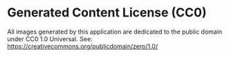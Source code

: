 # Generated Content License (CC0)

All images generated by this application are dedicated to the public domain under CC0 1.0 Universal.
See: https://creativecommons.org/publicdomain/zero/1.0/
